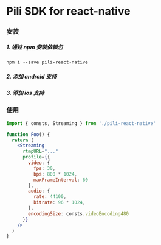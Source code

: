 # Pili SDK for react-native

### 安装

##### 1. 通过 npm 安装依赖包

```shell
npm i --save pili-react-native
```

##### 2. 添加 android 支持

##### 3. 添加 ios 支持

### 使用

```jsx
import { consts, Streaming } from './pili-react-native'

function Foo() {
  return (
    <Streaming
      rtmpURL="..."
      profile={{
        video: {
          fps: 30,
          bps: 800 * 1024,
          maxFrameInterval: 60
        },
        audio: {
          rate: 44100,
          bitrate: 96 * 1024,
        },
        encodingSize: consts.videoEncoding480
      }}
    />
  )
}
```
